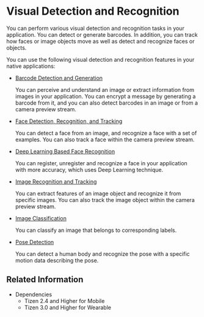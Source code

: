 # Visual Detection and Recognition

You can perform various visual detection and recognition tasks in your application. You can detect or generate barcodes. In addition, you can track how faces or image objects move as well as detect and recognize faces or objects.

You can use the following visual detection and recognition features in your native applications:

- [Barcode Detection and Generation](image-barcode.md)
  
  You can perceive and understand an image or extract information from images in your application. You can encrypt a message by generating a barcode from it, and you can also detect barcodes in an image or from a camera preview stream.

- [Face Detection, Recognition, and Tracking](face-detection.md)

  You can detect a face from an image, and recognize a face with a set of examples. You can also track a face within the camera preview stream.

- [Deep Learning Based Face Recognition](face-recognition.md)

  You can register, unregister and recognize a face in your application with more accuracy, which uses Deep Learning technique.

- [Image Recognition and Tracking](image-recognition.md)
  
  You can extract features of an image object and recognize it from specific images. You can also track the image object within the camera preview stream.

- [Image Classification](image-classification.md)
  
  You can classify an image that belongs to corresponding labels.

- [Pose Detection](pose-detection.md)
  
  You can detect a human body and recognize the pose with a specific motion data describing the pose.

## Related Information

- Dependencies
  - Tizen 2.4 and Higher for Mobile
  - Tizen 3.0 and Higher for Wearable

